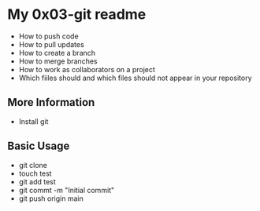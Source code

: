 # My 0x03-git readme

* How to push code
* How to pull updates
* How to create a branch
* How to merge branches
* How to work as collaborators on a project
* Which fiiles should and which files should not appear in your repository

## More Information

* Install git

## Basic Usage

* git clone
* touch test
* git add test
* git commt -m "Initial commit"
* git push origin main
